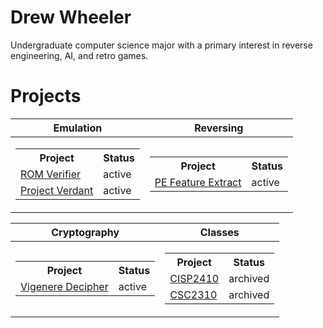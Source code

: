 # Drew Wheeler

Undergraduate computer science major with a primary interest in reverse engineering, AI, and retro games.

# Projects

| Emulation | Reversing |
|-----------|-----------|
| <table style="margin-left: auto; margin-right: auto;"><tr><th>Project</th><th>Status</th></tr><tr><td>[ROM Verifier](https://github.com/wheeler-cs/rom-checksum)</td><td>active</td></tr><tr><td>[Project Verdant](https://github.com/wheeler-cs/project-verdant)</td><td>active</td></tr></table> | <table style="margin-left: auto; margin-right: auto;"><tr><th>Project</th><th>Status</th></tr><tr><td>[PE Feature Extract](https://github.com/wheeler-cs/PE-Extract)</td><td>active</td></tr></table> |

| Cryptography | Classes |
|--------------|---------|
| <table style="margin-left: auto; margin-right: auto;"><tr><th>Project</th><th>Status</th></tr><tr><td>[Vigenere Decipher](https://github.com/wheeler-cs/Caesar-Crack)</td><td>active</td></tr></table>| <table style="margin-left: auto; margin-right: auto;"><tr><th>Project</th><th>Status</th></tr><tr><td>[CISP2410](https://github.com/wheeler-cs/CISP2410)</td><td>archived</td></tr><tr><td>[CSC2310](https://github.com/wheeler-cs/CSC2310)</td><td>archived</td></tr></table> |
